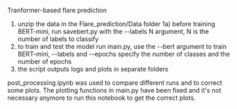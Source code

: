 Tranformer-based flare prediction

1) unzip the data in the Flare_prediction/Data folder
1a) before training BERT-mini, run savebert.py with the --labels N argument, N is the number of labels to classify
2) to train and test the model run main.py, use the --bert argument to train BERT-mini, --labels  and --epochs specify the number of classes and the number of epochs
3) the script outputs logs and plots in separate folders

post_processing.ipynb was used to compare different runs and to correct some plots. The plotting functions in main.py have been fixed and it's not necessary anymore to run this notebook to get the correct plots. 
